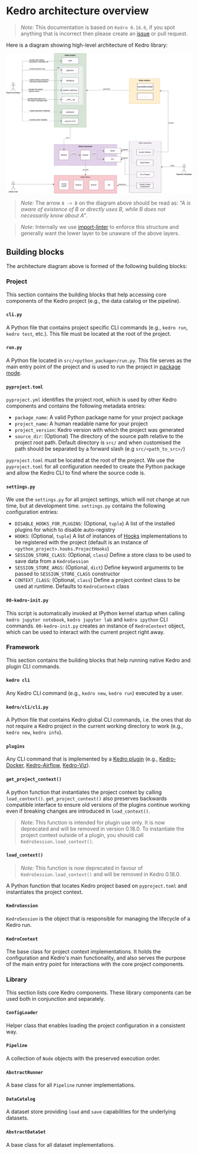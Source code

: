 # Kedro architecture overview


> *Note:* This documentation is based on `Kedro 0.16.6`, if you spot anything that is incorrect then please create an [issue](https://github.com/quantumblacklabs/kedro/issues) or pull request.

Here is a diagram showing high-level architecture of Kedro library:

![Kedro architecture diagram](../meta/images/kedro_architecture.png)

> *Note:* The arrow `A -> B` on the diagram above should be read as: _"A is aware of existence of B or directly uses B, while B does not necessarily know about A"_.

> *Note:* Internally we use [import-linter](https://github.com/seddonym/import-linter/) to enforce this structure and generally want the lower layer to be unaware of the above layers.

## Building blocks

The architecture diagram above is formed of the following building blocks:

### Project

This section contains the building blocks that help accessing core components of the Kedro project (e.g., the data catalog or the pipeline).

#### `cli.py`

A Python file that contains project specific CLI commands (e.g., `kedro run`, `kedro test`, etc.). This file must be located at the root of the project.

#### `run.py`

A Python file located in `src/<python_package>/run.py`. This file serves as the main entry point of the project and is used to run the project in [package mode](../03_tutorial/05_package_a_project.md#package-your-project).

#### `pyproject.toml`

`pyproject.yml` identifies the project root, which is used by other Kedro components and contains the following metadata entries:
- `package_name`: A valid Python package name for your project package
- `project_name`: A human readable name for your project
- `project_version`: Kedro version with which the project was generated
- `source_dir`: (Optional) The directory of the source path relative to the project root path. Default directory is `src/` and when customised the path should be separated by a forward slash (e.g `src/<path_to_src>/`)

`pyproject.toml` must be located at the root of the project. We use the `pyproject.toml` for all configuration needed to create the Python package and allow the Kedro CLI to find where the source code is.

#### `settings.py`

We use the `settings.py` for all project settings, which will not change at run time, but at development time. `settings.py` contains the following configuration entries:

- `DISABLE_HOOKS_FOR_PLUGINS`: (Optional, `tuple`) A list of the installed plugins for which to disable auto-registry
- `HOOKS`: (Optional, `tuple`) A list of instances of [Hooks](../07_extend_kedro/02_hooks.md) implementations to be registered with the project (default is an instance of `<python_project>.hooks.ProjectHooks`)
- `SESSION_STORE_CLASS`: (Optional, `class`) Define a store class to be used to save data from a `KedroSession`
- `SESSION_STORE_ARGS`: (Optional, `dict`) Define keyword arguments to be passed to `SESSION_STORE_CLASS` constructor
- `CONTEXT_CLASS`: (Optional, `class`) Define a project context class to be used at runtime. Defaults to `KedroContext` class

#### `00-kedro-init.py`

This script is automatically invoked at IPython kernel startup when calling `kedro jupyter notebook`, `kedro jupyter lab` and `kedro ipython` CLI commands. `00-kedro-init.py` creates an instance of `KedroContext` object, which can be used to interact with the current project right away.

### Framework

This section contains the building blocks that help running native Kedro and plugin CLI commands.

#### `kedro cli`

Any Kedro CLI command (e.g., `kedro new`, `kedro run`) executed by a user.

#### `kedro/cli/cli.py`

A Python file that contains Kedro global CLI commands, i.e. the ones that do not require a Kedro project in the current working directory to work (e.g., `kedro new`, `kedro info`).

#### `plugins`

Any CLI command that is implemented by a [Kedro plugin](../07_extend_kedro/04_plugins.md) (e.g., [Kedro-Docker](https://github.com/quantumblacklabs/kedro-docker), [Kedro-Airflow](https://github.com/quantumblacklabs/kedro-airflow), [Kedro-Viz](https://github.com/quantumblacklabs/kedro-viz)).

#### `get_project_context()`

A python function that instantiates the project context by calling `load_context()`. `get_project_context()` also preserves backwards compatible interface to ensure old versions of the plugins continue working even if breaking changes are introduced in `load_context()`.

> *Note:* This function is intended for plugin use only. It is now deprecated and will be removed in version 0.18.0. To instantiate the project context outside of a plugin, you should call `KedroSession.load_context()`.

#### `load_context()`

> *Note:* This function is now deprecated in favour of `KedroSession.load_context()` and will be removed in Kedro 0.18.0.

A Python function that locates Kedro project based on `pyproject.toml` and instantiates the project context.

#### `KedroSession`

`KedroSession` is the object that is responsible for managing the lifecycle of a Kedro run.

#### `KedroContext`

The base class for project context implementations. It holds the configuration and Kedro's main functionality, and also serves the purpose of the main entry point for interactions with the core project components.

### Library

This section lists core Kedro components. These library components can be used both in conjunction and separately.

#### `ConfigLoader`

Helper class that enables loading the project configuration in a consistent way.

#### `Pipeline`

A collection of `Node` objects with the preserved execution order.

#### `AbstractRunner`

A base class for all `Pipeline` runner implementations.

#### `DataCatalog`

A dataset store providing `load` and `save` capabilities for the underlying datasets.

#### `AbstractDataSet`

A base class for all dataset implementations.
